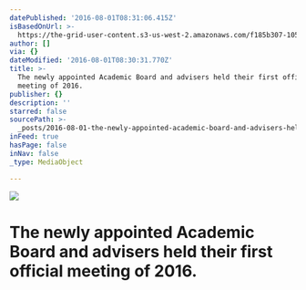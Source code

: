 ```yaml
---
datePublished: '2016-08-01T08:31:06.415Z'
isBasedOnUrl: >-
  https://the-grid-user-content.s3-us-west-2.amazonaws.com/f185b307-1052-48e5-96cb-69f7ff3ce4e1.jpg
author: []
via: {}
dateModified: '2016-08-01T08:30:31.770Z'
title: >-
  The newly appointed Academic Board and advisers held their first official
  meeting of 2016.
publisher: {}
description: ''
starred: false
sourcePath: >-
  _posts/2016-08-01-the-newly-appointed-academic-board-and-advisers-held-their-f.md
inFeed: true
hasPage: false
inNav: false
_type: MediaObject

---
```

![](https://the-grid-user-content.s3-us-west-2.amazonaws.com/f185b307-1052-48e5-96cb-69f7ff3ce4e1.jpg)

# The newly appointed Academic Board and advisers held their first official meeting of 2016\.
